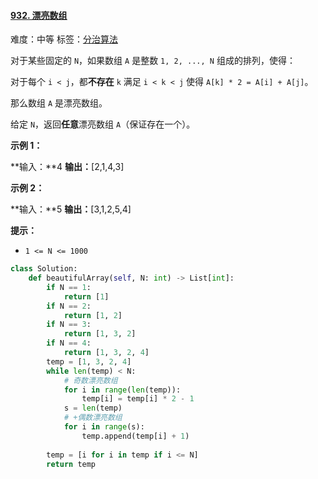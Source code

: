 #### [932\. 漂亮数组](https://leetcode-cn.com/problems/beautiful-array/)

难度：中等
标签：[分治算法](../原理/分治算法.md)

对于某些固定的 `N`，如果数组 `A` 是整数 `1, 2, ..., N` 组成的排列，使得：

对于每个 `i < j`，都**不存在** `k` 满足 `i < k < j` 使得 `A[k] * 2 = A[i] + A[j]`。

那么数组 `A` 是漂亮数组。

给定 `N`，返回**任意**漂亮数组 `A`（保证存在一个）。

**示例 1：**

**输入：**4
**输出：**\[2,1,4,3\]

**示例 2：**

**输入：**5
**输出：**\[3,1,2,5,4\]

**提示：**

-   `1 <= N <= 1000`

```python
class Solution:
    def beautifulArray(self, N: int) -> List[int]:
        if N == 1:
            return [1]
        if N == 2:
            return [1, 2]
        if N == 3:
            return [1, 3, 2]
        if N == 4:
            return [1, 3, 2, 4]
        temp = [1, 3, 2, 4]
        while len(temp) < N:
            # 奇数漂亮数组
            for i in range(len(temp)):
                temp[i] = temp[i] * 2 - 1
            s = len(temp)
            # +偶数漂亮数组
            for i in range(s):
                temp.append(temp[i] + 1)
        
        temp = [i for i in temp if i <= N]
        return temp
```
